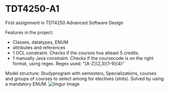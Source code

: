 # TDT4250-A1
First assignment in TDT4250 Advanced Software Design

Features in the project:
- Classes, datatypes, ENUM
- attributes and references
- 1 OCL constraint. Checks if the courses hva atleast 5 credits.
- 1 manually Java constraint. Checks if the coursecode is on the right format, using regex. Regex used: "[A-Z]{2,3}[1-9]{4}"

Model structure:
Studyprogram with semesters, Specializations, courses and groups of courses to select among for electives (slots). Solved by using a mandatory ENUM.
![Imgur Image](https://i.imgur.com/aJZGIE8.png)

